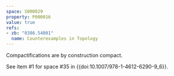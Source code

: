 ```yaml
---
space: S000029
property: P000016
value: true
refs:
- zb: "0386.54001"
  name: Counterexamples in Topology
---
```


Compactifications are by construction compact.

See item #1 for space #35 in {{doi:10.1007/978-1-4612-6290-9_6}}.
